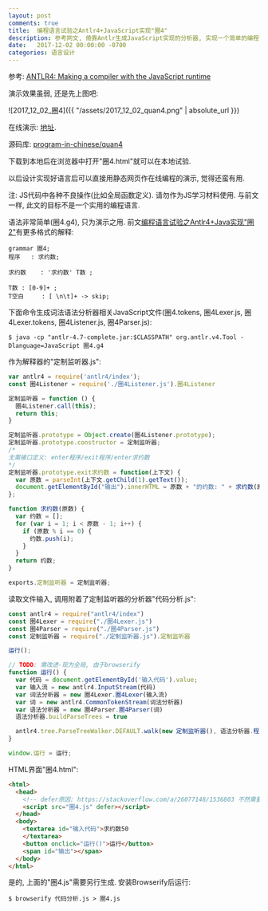 ```yaml
---
layout: post
comments: true
title:  编程语言试验之Antlr4+JavaScript实现"圈4"
description: 参考网文, 倚靠Antlr生成JavaScript实现的分析器, 实现一个简单的编程语言. Implement a pretotype programming language with Antlr4 and JavaScript, based on an online article..
date:   2017-12-02 00:00:00 -0700
categories: 语言设计
---
```


参考: [ANTLR4: Making a compiler with the JavaScript runtime](http://www.scriptol.com/programming/antlr4-javascript.php)

演示效果虽弱, 还是先上图吧:

![2017_12_02_圈4]({{ "/assets/2017_12_02_quan4.png" | absolute_url }})

在线演示: [地址](http://codeinchinese.com/圈4/圈4.html).

源码库: [program-in-chinese/quan4](https://github.com/program-in-chinese/quan4)

下载到本地后在浏览器中打开"圈4.html"就可以在本地试验.

以后设计实现好语言后可以直接用静态网页作在线编程的演示, 觉得还蛮有用.

注: JS代码中各种不良操作(比如全局函数定义). 请勿作为JS学习材料使用. 与前文一样, 此文的目标不是一个实用的编程语言.

语法非常简单(圈4.g4), 只为演示之用. 前文[编程语言试验之Antlr4+Java实现"圈2"](https://zhuanlan.zhihu.com/p/31429800)有更多格式的解释:
```
grammar 圈4;
程序   : 求约数;

求约数    : '求约数' T数 ;

T数 : [0-9]+ ;
T空白     : [ \n\t]+ -> skip;
```
下面命令生成词法语法分析器相关JavaScript文件(圈4.tokens, 圈4Lexer.js, 圈4Lexer.tokens, 圈4Listener.js, 圈4Parser.js):
```
$ java -cp "antlr-4.7-complete.jar:$CLASSPATH" org.antlr.v4.Tool -Dlanguage=JavaScript 圈4.g4
```
作为解释器的"定制监听器.js":
```javascript
var antlr4 = require('antlr4/index');
const 圈4Listener = require('./圈4Listener.js').圈4Listener

定制监听器 = function () {
  圈4Listener.call(this);
  return this;
}

定制监听器.prototype = Object.create(圈4Listener.prototype);
定制监听器.prototype.constructor = 定制监听器;
/*
无需接口定义: enter程序/exit程序/enter求约数
*/
定制监听器.prototype.exit求约数 = function(上下文) {
  var 原数 = parseInt(上下文.getChild(1).getText());
  document.getElementById("输出").innerHTML = 原数 + "的约数: " + 求约数(原数);
};

function 求约数(原数) {
  var 约数 = [];
  for (var i = 1; i < 原数 - 1; i++) {
    if (原数 % i == 0) {
      约数.push(i);
    }
  }
  return 约数;
}

exports.定制监听器 = 定制监听器;
```
读取文件输入, 调用附着了定制监听器的分析器"代码分析.js":
```javascript
const antlr4 = require("antlr4/index")
const 圈4Lexer = require("./圈4Lexer.js")
const 圈4Parser = require("./圈4Parser.js")
const 定制监听器 = require("./定制监听器.js").定制监听器

运行();

// TODO: 需改进-现为全局, 由于browserify
function 运行() {
  var 代码 = document.getElementById('输入代码').value;
  var 输入流 = new antlr4.InputStream(代码)
  var 词法分析器 = new 圈4Lexer.圈4Lexer(输入流)
  var 词 = new antlr4.CommonTokenStream(词法分析器)
  var 语法分析器 = new 圈4Parser.圈4Parser(词)
  语法分析器.buildParseTrees = true

  antlr4.tree.ParseTreeWalker.DEFAULT.walk(new 定制监听器(), 语法分析器.程序())
}

window.运行 = 运行;
```
HTML界面"圈4.html":
```html
<html>
  <head>
    <!-- defer原因: https://stackoverflow.com/a/26077148/1536803 不然需要document.ready判断 -->
    <script src="圈4.js" defer></script>
  </head>
  <body>
    <textarea id="输入代码">求约数50
    </textarea>
    <button onclick="运行()">运行</button> 
    <span id="输出"></span>
  </body>
</html>
```
是的, 上面的"圈4.js"需要另行生成. 安装Browserify后运行:
```
$ browserify 代码分析.js > 圈4.js 
```